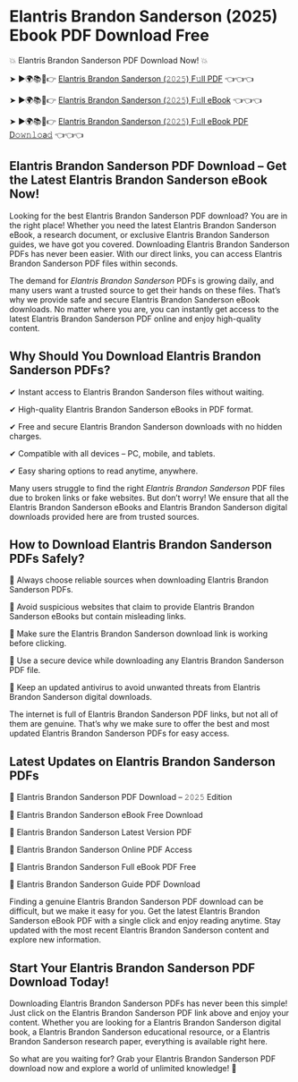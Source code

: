 # Elantris Brandon Sanderson (2025) Ebook PDF Download Free

💥 Elantris Brandon Sanderson PDF Download Now! 💥

➤ ►🌍📚📱👉 [Elantris Brandon Sanderson (𝟸𝟶𝟸𝟻) F𝚞ll PDF](https://getpdf.xyz/elantris-brandon-sanderson) 👈👈👈


➤ ►🌍📚📱👉 [Elantris Brandon Sanderson (𝟸𝟶𝟸𝟻) F𝚞ll eBook](https://getpdf.xyz/elantris-brandon-sanderson) 👈👈👈


➤ ►🌍📚📱👉 [Elantris Brandon Sanderson (𝟸𝟶𝟸𝟻) F𝚞ll eBook PDF D𝚘𝚠𝚗𝚕𝚘a𝚍](https://getpdf.xyz/elantris-brandon-sanderson) 👈👈👈


## Elantris Brandon Sanderson PDF Download – Get the Latest Elantris Brandon Sanderson eBook Now!

Looking for the best Elantris Brandon Sanderson PDF download? You are in the right place! Whether you need the latest Elantris Brandon Sanderson eBook, a research document, or exclusive Elantris Brandon Sanderson guides, we have got you covered. Downloading Elantris Brandon Sanderson PDFs has never been easier. With our direct links, you can access Elantris Brandon Sanderson PDF files within seconds.

The demand for *Elantris Brandon Sanderson* PDFs is growing daily, and many users want a trusted source to get their hands on these files. That’s why we provide safe and secure Elantris Brandon Sanderson eBook downloads. No matter where you are, you can instantly get access to the latest Elantris Brandon Sanderson PDF online and enjoy high-quality content.

## Why Should You Download Elantris Brandon Sanderson PDFs?

✔ Instant access to Elantris Brandon Sanderson files without waiting.

✔ High-quality Elantris Brandon Sanderson eBooks in PDF format.

✔ Free and secure Elantris Brandon Sanderson downloads with no hidden charges.

✔ Compatible with all devices – PC, mobile, and tablets.

✔ Easy sharing options to read anytime, anywhere.

Many users struggle to find the right *Elantris Brandon Sanderson* PDF files due to broken links or fake websites. But don’t worry! We ensure that all the Elantris Brandon Sanderson eBooks and Elantris Brandon Sanderson digital downloads provided here are from trusted sources.

## How to Download Elantris Brandon Sanderson PDFs Safely?

📌 Always choose reliable sources when downloading Elantris Brandon Sanderson PDFs.

📌 Avoid suspicious websites that claim to provide Elantris Brandon Sanderson eBooks but contain misleading links.

📌 Make sure the Elantris Brandon Sanderson download link is working before clicking.

📌 Use a secure device while downloading any Elantris Brandon Sanderson PDF file.

📌 Keep an updated antivirus to avoid unwanted threats from Elantris Brandon Sanderson digital downloads.

The internet is full of Elantris Brandon Sanderson PDF links, but not all of them are genuine. That’s why we make sure to offer the best and most updated Elantris Brandon Sanderson PDFs for easy access.

## Latest Updates on Elantris Brandon Sanderson PDFs

🔹 Elantris Brandon Sanderson PDF Download – 𝟸𝟶𝟸𝟻 Edition

🔹 Elantris Brandon Sanderson eBook Free Download

🔹 Elantris Brandon Sanderson Latest Version PDF

🔹 Elantris Brandon Sanderson Online PDF Access

🔹 Elantris Brandon Sanderson Full eBook PDF Free

🔹 Elantris Brandon Sanderson Guide PDF Download

Finding a genuine Elantris Brandon Sanderson PDF download can be difficult, but we make it easy for you. Get the latest Elantris Brandon Sanderson eBook PDF with a single click and enjoy reading anytime. Stay updated with the most recent Elantris Brandon Sanderson content and explore new information.

## Start Your Elantris Brandon Sanderson PDF Download Today!

Downloading Elantris Brandon Sanderson PDFs has never been this simple! Just click on the Elantris Brandon Sanderson PDF link above and enjoy your content. Whether you are looking for a Elantris Brandon Sanderson digital book, a Elantris Brandon Sanderson educational resource, or a Elantris Brandon Sanderson research paper, everything is available right here.

So what are you waiting for? Grab your Elantris Brandon Sanderson PDF download now and explore a world of unlimited knowledge! 🚀